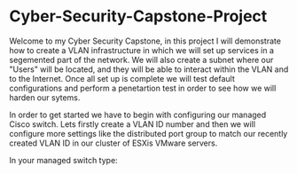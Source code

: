 # Cyber-Security-Capstone-Project

Welcome to my Cyber Security Capstone, in this project I will demonstrate how to create a VLAN infrastructure in which we will set up services
in a segemented part of the network. We will also create a subnet where our "Users" will be located, and they will be able to interact within the VLAN and to 
the Internet. Once all set up is complete we will test default configurations and perform a penetartion test in order to see how we will harden our sytems.

In order to get started we have to begin with configuring our managed Cisco switch. Lets firstly create a VLAN ID number and then we will configure more settings 
like the distributed port group to match our recently created VLAN ID in our cluster of ESXis VMware servers.

In your managed switch type:

